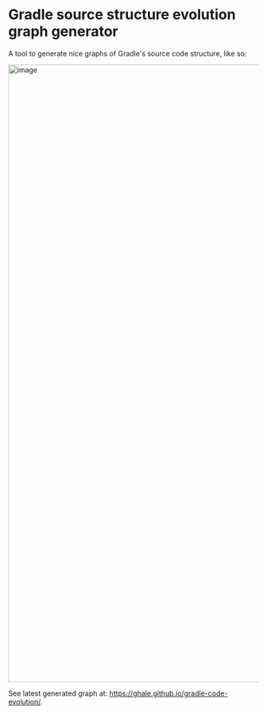 # Gradle source structure evolution graph generator

A tool to generate nice graphs of Gradle's source code structure, like so:

<img width="1244" alt="image" src="https://github.com/lptr/gradle-code-evolution/assets/495366/28f5e81b-f727-431b-964e-778ae3f69169">

See latest generated graph at: https://ghale.github.io/gradle-code-evolution/.
